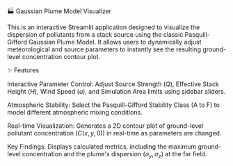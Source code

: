🏭 Gaussian Plume Model Visualizer

This is an interactive Streamlit application designed to visualize the dispersion of pollutants from a stack source using the classic Pasquill-Gifford Gaussian Plume Model. It allows users to dynamically adjust meteorological and source parameters to instantly see the resulting ground-level concentration contour plot.

✨ Features

Interactive Parameter Control: Adjust Source Strength ($Q$), Effective Stack Height ($H$), Wind Speed ($u$), and Simulation Area limits using sidebar sliders.

Atmospheric Stability: Select the Pasquill-Gifford Stability Class (A to F) to model different atmospheric mixing conditions.

Real-time Visualization: Generates a 2D contour plot of ground-level pollutant concentration ($C(x, y, 0)$) in real-time as parameters are changed.

Key Findings: Displays calculated metrics, including the maximum ground-level concentration and the plume's dispersion ($\sigma_y, \sigma_z$) at the far field.
